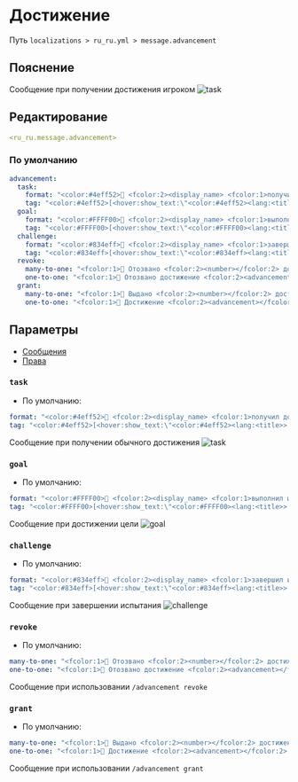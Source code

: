 # Достижение
Путь `localizations > ru_ru.yml > message.advancement`

## Пояснение
Сообщение при получении достижения игроком
![task](/task.png)

## Редактирование
```yaml
<ru_ru.message.advancement>
```

### По умолчанию
```yaml
advancement:
  task:
    format: "<color:#4eff52>🌠 <fcolor:2><display_name> <fcolor:1>получил достижение <advancement>"
    tag: "<color:#4eff52>[<hover:show_text:\"<color:#4eff52><lang:<title>> <br><lang:<description>>\"><lang:<title>></hover>]"
  goal:
    format: "<color:#FFFF00>🌠 <fcolor:2><display_name> <fcolor:1>выполнил цель <advancement>"
    tag: "<color:#FFFF00>[<hover:show_text:\"<color:#FFFF00><lang:<title>> <br><lang:<description>>\"><lang:<title>></hover>]"
  challenge:
    format: "<color:#834eff>🌠 <fcolor:2><display_name> <fcolor:1>завершил испытание <advancement>"
    tag: "<color:#834eff>[<hover:show_text:\"<color:#834eff><lang:<title>> <br><lang:<description>>\"><lang:<title>></hover>]"
  revoke:
    many-to-one: "<fcolor:1>🌠 Отозвано <fcolor:2><number></fcolor:2> достижений у игрока <display_name>"
    one-to-one: "<fcolor:1>🌠 Отозвано достижение <fcolor:2><advancement></fcolor:2> у игрока <display_name>"
  grant:
    many-to-one: "<fcolor:1>🌠 Выдано <fcolor:2><number></fcolor:2> достижений игроку <display_name>"
    one-to-one: "<fcolor:1>🌠 Достижение <fcolor:2><advancement></fcolor:2> выдано игроку <display_name>"
```

## Параметры

- [Сообщения](/ru/message/advancement/)
- [Права](/ru/permission/message/advancement/)

### `task`
- По умолчанию:
```yaml
format: "<color:#4eff52>🌠 <fcolor:2><display_name> <fcolor:1>получил достижение <advancement>"
tag: "<color:#4eff52>[<hover:show_text:\"<color:#4eff52><lang:<title>> <br><lang:<description>>\"><lang:<title>></hover>]"
```

Сообщение при получении обычного достижения
![task](/task.png)

### `goal`
- По умолчанию:
```yaml
format: "<color:#FFFF00>🌠 <fcolor:2><display_name> <fcolor:1>выполнил цель <advancement>"
tag: "<color:#FFFF00>[<hover:show_text:\"<color:#FFFF00><lang:<title>> <br><lang:<description>>\"><lang:<title>></hover>]"
```

Сообщение при достижении цели
![goal](/goal.png)

### `challenge`
- По умолчанию:
```yaml
format: "<color:#834eff>🌠 <fcolor:2><display_name> <fcolor:1>завершил испытание <advancement>"
tag: "<color:#834eff>[<hover:show_text:\"<color:#834eff><lang:<title>> <br><lang:<description>>\"><lang:<title>></hover>]"
```

Сообщение при завершении испытания
![challenge](/challenge.png)

### `revoke`
- По умолчанию:
```yaml
many-to-one: "<fcolor:1>🌠 Отозвано <fcolor:2><number></fcolor:2> достижений у игрока <display_name>"
one-to-one: "<fcolor:1>🌠 Отозвано достижение <fcolor:2><advancement></fcolor:2> у игрока <display_name>"
```

Сообщение при использовании `/advancement revoke`

### `grant`
- По умолчанию:
```yaml
many-to-one: "<fcolor:1>🌠 Выдано <fcolor:2><number></fcolor:2> достижений игроку <display_name>"
one-to-one: "<fcolor:1>🌠 Достижение <fcolor:2><advancement></fcolor:2> выдано игроку <display_name>"
```

Сообщение при использовании `/advancement grant`